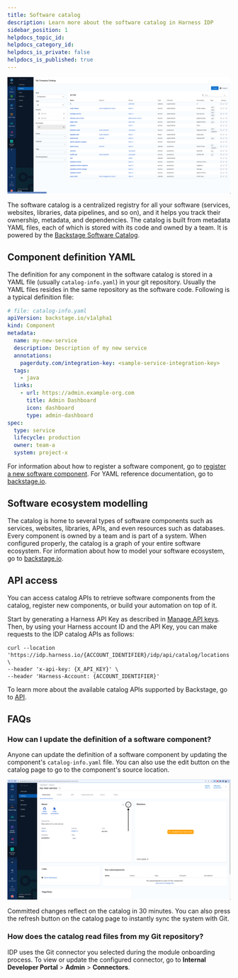 ```yaml
---
title: Software catalog
description: Learn more about the software catalog in Harness IDP
sidebar_position: 1
helpdocs_topic_id:
helpdocs_category_id:
helpdocs_is_private: false
helpdocs_is_published: true
---
```


![](../get-started/static/catalog-screenshot.png)

The software catalog is a centralized registry for all your software (services, websites, libraries, data pipelines, and so on), and it helps you track their ownership, metadata, and dependencies. The catalog is built from metadata YAML files, each of which is stored with its code and owned by a team. It is powered by the [Backstage Software Catalog](https://backstage.io/docs/features/software-catalog/).

## Component definition YAML

The definition for any component in the software catalog is stored in a YAML file (usually `catalog-info.yaml`) in your git repository. Usually the YAML files resides in the same repository as the software code. Following is a typical definition file:

```yaml
# file: catalog-info.yaml
apiVersion: backstage.io/v1alpha1
kind: Component
metadata:
  name: my-new-service
  description: Description of my new service
  annotations:
    pagerduty.com/integration-key: <sample-service-integration-key>
  tags:
    - java
  links:
    - url: https://admin.example-org.com
      title: Admin Dashboard
      icon: dashboard
      type: admin-dashboard
spec:
  type: service
  lifecycle: production
  owner: team-a
  system: project-x
```

For information about how to register a software component, go to [register a new software component](../get-started/register-a-new-software-component.md). For YAML reference documentation, go to [backstage.io](https://backstage.io/docs/features/software-catalog/descriptor-format).

## Software ecosystem modelling

The catalog is home to several types of software components such as services, websites, libraries, APIs, and even resources such as databases. Every component is owned by a team and is part of a system. When configured properly, the catalog is a graph of your entire software ecosystem. For information about how to model your software ecosystem, go to [backstage.io](https://backstage.io/docs/features/software-catalog/system-model).

## API access

You can access catalog APIs to retrieve software components from the catalog, register new components, or build your automation on top of it.

Start by generating a Harness API Key as described in [Manage API keys](/docs/platform/automation/api/add-and-manage-api-keys). Then, by using your Harness account ID and the API Key, you can make requests to the IDP catalog APIs as follows:

```
curl --location 'https://idp.harness.io/{ACCOUNT_IDENTIFIER}/idp/api/catalog/locations' \
--header 'x-api-key: {X_API_KEY}' \
--header 'Harness-Account: {ACCOUNT_IDENTIFIER}'
```

To learn more about the available catalog APIs supported by Backstage, go to [API](https://backstage.io/docs/features/software-catalog/software-catalog-api/).

## FAQs

### How can I update the definition of a software component?

Anyone can update the definition of a software component by updating the component's `catalog-info.yaml` file. You can also use the edit button on the catalog page to go to the component's source location.

![](static/edit-button-catalog.png)

Committed changes reflect on the catalog in 30 minutes. You can also press the refresh button on the catalog page to instantly sync the system with Git.

### How does the catalog read files from my Git repository?

IDP uses the Git connector you selected during the module onboarding process. To view or update the configured connector, go to **Internal Developer Portal** > **Admin** > **Connectors**.
